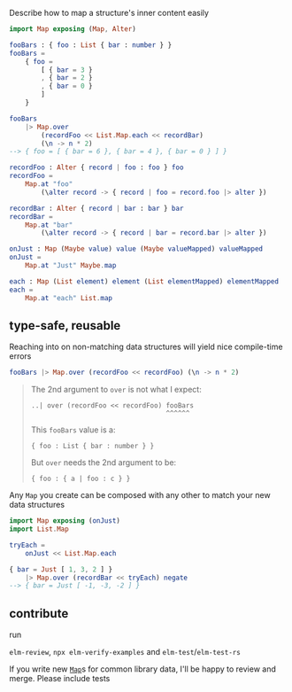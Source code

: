 Describe how to map a structure's inner content easily

```elm
import Map exposing (Map, Alter)

fooBars : { foo : List { bar : number } }
fooBars =
    { foo =
        [ { bar = 3 }
        , { bar = 2 }
        , { bar = 0 }
        ]
    }

fooBars
    |> Map.over
        (recordFoo << List.Map.each << recordBar)
        (\n -> n * 2)
--> { foo = [ { bar = 6 }, { bar = 4 }, { bar = 0 } ] }

recordFoo : Alter { record | foo : foo } foo
recordFoo =
    Map.at "foo"
        (\alter record -> { record | foo = record.foo |> alter })

recordBar : Alter { record | bar : bar } bar
recordBar =
    Map.at "bar"
        (\alter record -> { record | bar = record.bar |> alter })

onJust : Map (Maybe value) value (Maybe valueMapped) valueMapped
onJust =
    Map.at "Just" Maybe.map

each : Map (List element) element (List elementMapped) elementMapped
each = 
    Map.at "each" List.map
```

## type-safe, reusable

Reaching into on non-matching data structures will yield nice
compile-time errors

```elm
fooBars |> Map.over (recordFoo << recordFoo) (\n -> n * 2)
```
> The 2nd argument to `over` is not what I expect:
> 
>     ..| over (recordFoo << recordFoo) fooBars
>                                       ^^^^^^
> This `fooBars` value is a:
> 
>     { foo : List { bar : number } }
> 
> But `over` needs the 2nd argument to be:
> 
>     { foo : { a | foo : c } }

Any `Map` you create can be composed with any other to match your new
data structures

```elm
import Map exposing (onJust)
import List.Map

tryEach =
    onJust << List.Map.each

{ bar = Just [ 1, 3, 2 ] }
    |> Map.over (recordBar << tryEach) negate
--> { bar = Just [ -1, -3, -2 ] }
```

## contribute

run

`elm-review`, `npx elm-verify-examples` and `elm-test`/`elm-test-rs`

If you write new [`Map`](Map#Map)s for common library data, I'll be
happy to review and merge. Please include tests
